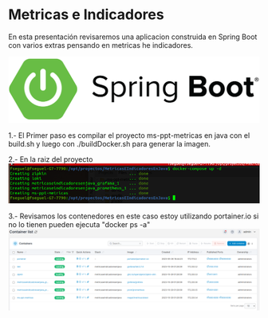 # Metricas e Indicadores

En esta presentación revisaremos una aplicacion construida en Spring Boot con varios extras pensando en metricas he indicadores.


![zipkin-home](doc/imagenes/spring-boot-logo.png)

1.- El Primer paso es compilar el proyecto ms-ppt-metricas en java con el build.sh y luego con ./buildDocker.sh para generar la imagen.

2.- En la raiz del proyecto
	![docker-compose up -d ](doc/imagenes/docker-1.png)
	
3.- Revisamos los contenedores en este caso estoy utilizando portainer.io si no lo tienen pueden ejecuta "docker ps -a"
	![Contenedores](doc/imagenes/docker-2.png)
	
